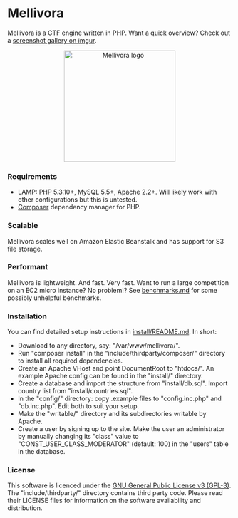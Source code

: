 Mellivora
=========

Mellivora is a CTF engine written in PHP. Want a quick overview? Check out a [screenshot gallery on imgur](http://mellivora.imgur.com/).

<p align="center">
  <img src="https://cdn.rawgit.com/Nakiami/mellivora/master/htdocs/img/mellivora.svg" width="250" alt="Mellivora logo"/>
</p>

### Requirements
- LAMP: PHP 5.3.10+, MySQL 5.5+, Apache 2.2+. Will likely work with other configurations but this is untested.
- [Composer](https://getcomposer.org/) dependency manager for PHP.

### Scalable
Mellivora scales well on Amazon Elastic Beanstalk and has support for S3 file storage.

### Performant
Mellivora is lightweight. And fast. Very fast. Want to run a large competition on an EC2 micro instance? No problem!? See [benchmarks.md](benchmarks.md) for some possibly unhelpful benchmarks.

### Installation
You can find detailed setup instructions in [install/README.md](install/README.md). In short:

- Download to any directory, say: "/var/www/mellivora/".
- Run "composer install" in the "include/thirdparty/composer/" directory to install all required dependencies.
- Create an Apache VHost and point DocumentRoot to "htdocs/". An example Apache config can be found in the "install/" directory.
- Create a database and import the structure from "install/db.sql". Import country list from "install/countries.sql".
- In the "config/" directory: copy .example files to "config.inc.php" and "db.inc.php". Edit both to suit your setup.
- Make the "writable/" directory and its subdirectories writable by Apache.
- Create a user by signing up to the site. Make the user an administrator by manually changing its "class" value to "CONST_USER_CLASS_MODERATOR" (default: 100) in the "users" table in the database.

### License
This software is licenced under the [GNU General Public License v3 (GPL-3)](http://www.tldrlegal.com/license/gnu-general-public-license-v3-%28gpl-3%29). The "include/thirdparty/" directory contains third party code. Please read their LICENSE files for information on the software availability and distribution.